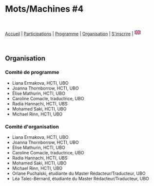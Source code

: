 # Mots/Machines #4

<br>

[Accueil](https://motsmachines.github.io/2022/fr) | [Participations](https://motsmachines.github.io/2022/fr/cfp) | [Programme](https://motsmachines.github.io/2022/fr/program) | [Organisation](https://motsmachines.github.io/2022/fr/orga) | [S'inscrire](https://motsmachines.github.io/2022/fr/registration) | [<img src="EN.png" width="20">](https://motsmachines.github.io/2022/en/orga)

<br>

## Organisation

### Comité de programme
- Liana Ermakova, HCTI, UBO
- Joanna Thornborrow, HCTI, UBO
- Élise Mathurin, HCTI, UBO
- Caroline Comacle, traductrice, UBO
- Radia Hannachi, HCTI, UBS
- Mohamed Saki, HCTI, UBO
- Michael Rinn, HCTI, UBO

### Comité d'organisation
- Liana Ermakova, HCTI, UBO
- Joanna Thornborrow, HCTI, UBO
- Élise Mathurin, HCTI, UBO
- Caroline Comacle, traductrice, UBO
- Radia Hannachi, HCTI, UBS
- Mohamed Saki, HCTI, UBO
- Michael Rinn, HCTI, UBO
- Orlane Puchalski, étudiante du Master Rédacteur/Traducteur, UBO
- Léa Talec-Bernard, étudiante du Master Rédacteur/Traducteur, UBO
